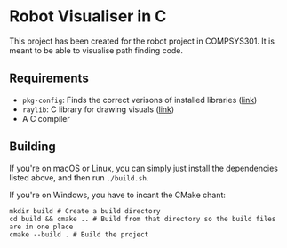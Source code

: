 # Robot Visualiser in C

This project has been created for the robot project in
COMPSYS301. It is meant to be able to visualise path finding
code.

## Requirements

- `pkg-config`: Finds the correct verisons of installed
  libraries ([link](https://www.freedesktop.org/wiki/Software/pkg-config/))
- `raylib`: C library for drawing visuals
  ([link](https://www.raylib.com/))
- A C compiler

## Building

If you're on macOS or Linux, you can simply just install the
dependencies listed above, and then run `./build.sh`.

If you're on Windows, you have to incant the CMake chant:
```pwsh
mkdir build # Create a build directory
cd build && cmake .. # Build from that directory so the build files are in one place
cmake --build . # Build the project
```
